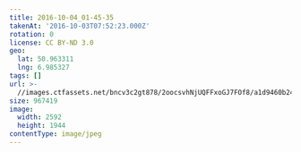 ```yaml
---
title: 2016-10-04_01-45-35
takenAt: '2016-10-03T07:52:23.000Z'
rotation: 0
license: CC BY-ND 3.0
geo:
  lat: 50.963311
  lng: 6.985327
tags: []
url: >-
  //images.ctfassets.net/bncv3c2gt878/2oocsvhNjUQFFxoGJ7FOf8/a1d9460b24ad038e0aed280d6e6d96d4/2016-10-04_01-45-35_29481522363_o
size: 967419
image:
  width: 2592
  height: 1944
contentType: image/jpeg
---
```


